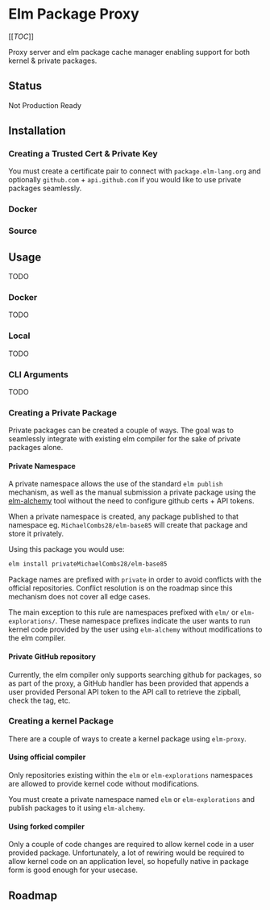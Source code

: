 # Elm Package Proxy

[[_TOC_]]

Proxy server and elm package cache manager enabling support for both
kernel & private packages.

## Status

Not Production Ready

## Installation

### Creating a Trusted Cert & Private Key

You must create a certificate pair to connect with `package.elm-lang.org` and
optionally `github.com` + `api.github.com` if you would like to use private packages
seamlessly.

### Docker

### Source

## Usage

TODO

### Docker

TODO

### Local

TODO

### CLI Arguments

TODO

### Creating a Private Package

Private packages can be created a couple of ways. The goal was to seamlessly integrate with
existing elm compiler for the sake of private packages alone.

#### Private Namespace

A private namespace allows the use of the standard `elm publish` mechanism,
as well as the manual submission a private package using the [elm-alchemy](https://github.com/MichaelCombs28/TBD)
tool without the need to configure github certs + API tokens.

When a private namespace is created, any package published to that namespace eg. `MichaelCombs28/elm-base85` will create that package and store it privately.

Using this package you would use:

```sh
elm install privateMichaelCombs28/elm-base85
```

Package names are prefixed with `private` in order to avoid conflicts with the official repositories.
Conflict resolution is on the roadmap since this mechanism does not cover all edge cases.

The main exception to this rule are namespaces prefixed with `elm/` or `elm-explorations/`.
These namespace prefixes indicate the user wants to run kernel code provided by the user using `elm-alchemy`
without modifications to the elm compiler.

#### Private GitHub repository

Currently, the elm compiler only supports searching github for packages,
so as part of the proxy, a GitHub handler has been provided that appends a user provided Personal API token
to the API call to retrieve the zipball, check the tag, etc.

### Creating a kernel Package

There are a couple of ways to create a kernel package using `elm-proxy`.

#### Using official compiler

Only repositories existing within the `elm` or `elm-explorations` namespaces are allowed to
provide kernel code without modifications.

You must create a private namespace named `elm` or `elm-explorations` and publish
packages to it using `elm-alchemy`.

#### Using forked compiler

Only a couple of code changes are required to allow kernel code in a user provided package.
Unfortunately, a lot of rewiring would be required to allow kernel code on an application
level, so hopefully native in package form is good enough for your usecase.

## Roadmap
